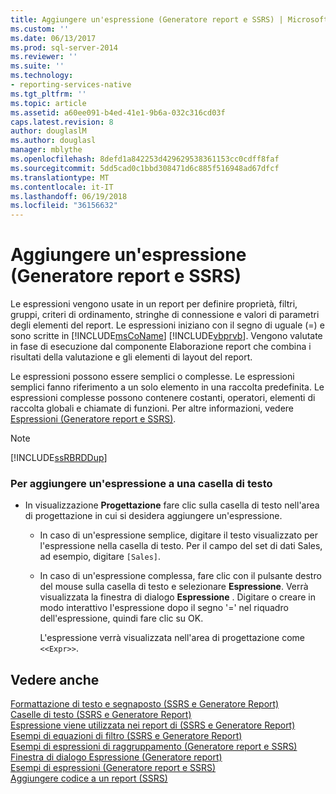 ```yaml
---
title: Aggiungere un'espressione (Generatore report e SSRS) | Microsoft Docs
ms.custom: ''
ms.date: 06/13/2017
ms.prod: sql-server-2014
ms.reviewer: ''
ms.suite: ''
ms.technology:
- reporting-services-native
ms.tgt_pltfrm: ''
ms.topic: article
ms.assetid: a60ee091-b4ed-41e1-9b6a-032c316cd03f
caps.latest.revision: 8
author: douglaslM
ms.author: douglasl
manager: mblythe
ms.openlocfilehash: 8defd1a842253d429629538361153cc0cdff8faf
ms.sourcegitcommit: 5dd5cad0c1bbd308471d6c885f516948ad67dfcf
ms.translationtype: MT
ms.contentlocale: it-IT
ms.lasthandoff: 06/19/2018
ms.locfileid: "36156632"
---
```

# <a name="add-an-expression-report-builder-and-ssrs"></a>Aggiungere un'espressione (Generatore report e SSRS)
  Le espressioni vengono usate in un report per definire proprietà, filtri, gruppi, criteri di ordinamento, stringhe di connessione e valori di parametri degli elementi del report. Le espressioni iniziano con il segno di uguale (=) e sono scritte in [!INCLUDE[msCoName](../../includes/msconame-md.md)] [!INCLUDE[vbprvb](../../includes/vbprvb-md.md)]. Vengono valutate in fase di esecuzione dal componente Elaborazione report che combina i risultati della valutazione e gli elementi di layout del report.  
  
 Le espressioni possono essere semplici o complesse. Le espressioni semplici fanno riferimento a un solo elemento in una raccolta predefinita. Le espressioni complesse possono contenere costanti, operatori, elementi di raccolta globali e chiamate di funzioni. Per altre informazioni, vedere [Espressioni &#40;Generatore report e SSRS&#41;](expressions-report-builder-and-ssrs.md).  
  
> [!NOTE]  
>  [!INCLUDE[ssRBRDDup](../../includes/ssrbrddup-md.md)]  
  
### <a name="to-add-an-expression-to-a-text-box"></a>Per aggiungere un'espressione a una casella di testo  
  
-   In visualizzazione **Progettazione** fare clic sulla casella di testo nell'area di progettazione in cui si desidera aggiungere un'espressione.  
  
    -   In caso di un'espressione semplice, digitare il testo visualizzato per l'espressione nella casella di testo. Per il campo del set di dati Sales, ad esempio, digitare `[Sales]`.  
  
    -   In caso di un'espressione complessa, fare clic con il pulsante destro del mouse sulla casella di testo e selezionare **Espressione**. Verrà visualizzata la finestra di dialogo **Espressione** . Digitare o creare in modo interattivo l'espressione dopo il segno '=' nel riquadro dell'espressione, quindi fare clic su OK.  
  
         L'espressione verrà visualizzata nell'area di progettazione come `<<Expr>>`.  
  
## <a name="see-also"></a>Vedere anche  
 [Formattazione di testo e segnaposto &#40;SSRS e Generatore Report&#41;](formatting-text-and-placeholders-report-builder-and-ssrs.md)   
 [Caselle di testo &#40;SSRS e Generatore Report&#41;](text-boxes-report-builder-and-ssrs.md)   
 [Espressione viene utilizzata nei report di &#40;SSRS e Generatore Report&#41;](expression-uses-in-reports-report-builder-and-ssrs.md)   
 [Esempi di equazioni di filtro &#40;SSRS e Generatore Report&#41;](filter-equation-examples-report-builder-and-ssrs.md)   
 [Esempi di espressioni di raggruppamento &#40;Generatore report e SSRS&#41;](expression-examples-report-builder-and-ssrs.md)   
 [Finestra di dialogo Espressione &#40;Generatore report&#41;](../expression-dialog-box-report-builder.md)   
 [Esempi di espressioni &#40;Generatore report e SSRS&#41;](expression-examples-report-builder-and-ssrs.md)   
 [Aggiungere codice a un report &#40;SSRS&#41;](add-code-to-a-report-ssrs.md)  
  
  